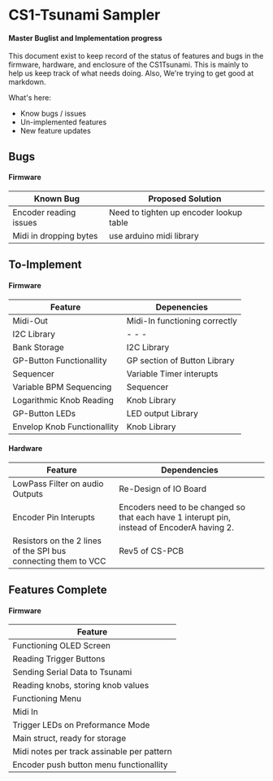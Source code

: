 # CS1-Tsunami Sampler 
####  Master Buglist and Implementation progress
This document exist to keep record of the status of features and bugs in the firmware, hardware, and enclosure of the CS1Tsunami. This is mainly to help us keep track of what needs doing. Also, We're trying to get good at markdown.

What's here:
  - Know bugs / issues
  - Un-implemented features
  - New feature updates

## Bugs
#### Firmware
| Known Bug| Proposed Solution |
| ------ | ------ |
| Encoder reading issues | Need to tighten up encoder lookup table|
| Midi in dropping bytes | use arduino midi library |

## To-Implement
#### Firmware
| Feature |Depenencies|
| ------- |-------|
|Midi-Out|Midi-In functioning correctly|
|I2C Library|- - -|
|Bank Storage|I2C Library|
|GP-Button Functionallity|GP section of Button Library|
|Sequencer|Variable Timer interupts|
|Variable BPM Sequencing|Sequencer|
|Logarithmic Knob Reading|Knob Library|
|GP-Button LEDs|LED output Library|
|Envelop Knob Functionallity|Knob Library|

#### Hardware
|Feature|Dependencies|
|----|----|
|LowPass Filter on audio Outputs|Re-Design of IO Board|
|Encoder Pin Interupts|Encoders need to be changed so that each have 1 interupt pin, instead of EncoderA having 2.|
|Resistors on the 2 lines of the SPI bus connecting them to VCC|Rev5 of CS-PCB|

## Features Complete
#### Firmware
|Feature|
|-------|
|Functioning OLED Screen|
|Reading Trigger Buttons|
|Sending Serial Data to Tsunami|
|Reading knobs, storing knob values|
|Functioning Menu|
|Midi In|
|Trigger LEDs on Preformance Mode|
|Main struct, ready for storage|
|Midi notes per track assinable per pattern|
|Encoder push button menu functionallity|